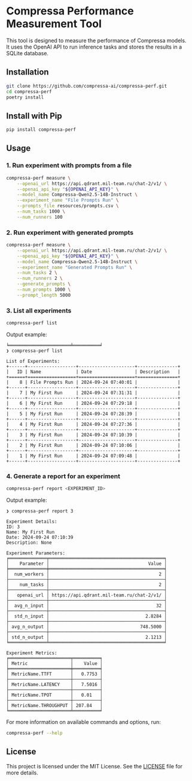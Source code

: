 # Compressa Performance Measurement Tool

This tool is designed to measure the performance of Compressa models.  
It uses the OpenAI API to run inference tasks and stores the results in a SQLite database.

## Installation

```bash
git clone https://github.com/compressa-ai/compressa-perf.git
cd compressa-perf
poetry install
```

## Install with Pip

```bash
pip install compressa-perf
```

## Usage

### 1. Run experiment with prompts from a file

```bash
compressa-perf measure \
    --openai_url https://api.qdrant.mil-team.ru/chat-2/v1/ \
    --openai_api_key "${OPENAI_API_KEY}" \
    --model_name Compressa-Qwen2.5-14B-Instruct \
    --experiment_name "File Prompts Run" \
    --prompts_file resources/prompts.csv \
    --num_tasks 1000 \
    --num_runners 100
```

### 2. Run experiment with generated prompts

```bash
compressa-perf measure \
    --openai_url https://api.qdrant.mil-team.ru/chat-2/v1/ \
    --openai_api_key "${OPENAI_API_KEY}" \
    --model_name Compressa-Qwen2.5-14B-Instruct \
    --experiment_name "Generated Prompts Run" \
    --num_tasks 2 \
    --num_runners 2 \
    --generate_prompts \
    --num_prompts 1000 \
    --prompt_length 5000
```

### 3. List all experiments

```bash
compressa-perf list
```

Output example:
```
╘═══════════════════════╧══════════╛
❯ compressa-perf list

List of Experiments:
+------+------------------+---------------------+---------------+
|   ID | Name             | Date                | Description   |
+======+==================+=====================+===============+
|    8 | File Prompts Run | 2024-09-24 07:40:01 |               |
+------+------------------+---------------------+---------------+
|    7 | My First Run     | 2024-09-24 07:31:31 |               |
+------+------------------+---------------------+---------------+
|    6 | My First Run     | 2024-09-24 07:29:18 |               |
+------+------------------+---------------------+---------------+
|    5 | My First Run     | 2024-09-24 07:28:39 |               |
+------+------------------+---------------------+---------------+
|    4 | My First Run     | 2024-09-24 07:27:36 |               |
+------+------------------+---------------------+---------------+
|    3 | My First Run     | 2024-09-24 07:10:39 |               |
+------+------------------+---------------------+---------------+
|    2 | My First Run     | 2024-09-24 07:10:06 |               |
+------+------------------+---------------------+---------------+
|    1 | My First Run     | 2024-09-24 07:09:48 |               |
+------+------------------+---------------------+---------------+
```

### 4. Generate a report for an experiment

```bash
compressa-perf report <EXPERIMENT_ID>
```

Output example:

```
❯ compressa-perf report 3

Experiment Details:
ID: 3
Name: My First Run
Date: 2024-09-24 07:10:39
Description: None

Experiment Parameters:
╒══════════════╤═══════════════════════════════════════════╕
│    Parameter │                                     Value │
╞══════════════╪═══════════════════════════════════════════╡
│  num_workers │                                         2 │
├──────────────┼───────────────────────────────────────────┤
│    num_tasks │                                         2 │
├──────────────┼───────────────────────────────────────────┤
│   openai_url │ https://api.qdrant.mil-team.ru/chat-2/v1/ │
├──────────────┼───────────────────────────────────────────┤
│  avg_n_input │                                        32 │
├──────────────┼───────────────────────────────────────────┤
│  std_n_input │                                    2.8284 │
├──────────────┼───────────────────────────────────────────┤
│ avg_n_output │                                  748.5000 │
├──────────────┼───────────────────────────────────────────┤
│ std_n_output │                                    2.1213 │
╘══════════════╧═══════════════════════════════════════════╛

Experiment Metrics:
╒═══════════════════════╤══════════╕
│ Metric                │    Value │
╞═══════════════════════╪══════════╡
│ MetricName.TTFT       │   0.7753 │
├───────────────────────┼──────────┤
│ MetricName.LATENCY    │   7.5016 │
├───────────────────────┼──────────┤
│ MetricName.TPOT       │   0.01   │
├───────────────────────┼──────────┤
│ MetricName.THROUGHPUT │ 207.84   │
╘═══════════════════════╧══════════╛
```

For more information on available commands and options, run:

```bash
compressa-perf --help
```

## License

This project is licensed under the MIT License. See the [LICENSE](LICENSE) file for more details.
